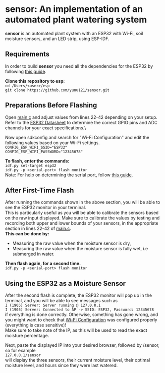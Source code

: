 sensor: An implementation of an automated plant watering system
========================================================================
**sensor** is an automated plant system with an ESP32 with Wi-Fi, 
soil moisture sensors, and an LED strip, using ESP-IDF.

Requirements
------------
In order to build **sensor** you need all the dependencies for the ESP32 by following [this guide](https://docs.espressif.com/projects/esp-idf/en/latest/esp32/get-started/).

**Clone this repository to esp:**\
```cd /Users/<user>/esp```\
```git clone https://github.com/yunu121/sensor.git```

Preparations Before Flashing
----------------------------
Open [main.c](https://github.com/yunu121/sensor/blob/main/main/main.c) and adjust values from lines 22-42 depending on your setup.\
Refer to the [ESP32 Datasheet](https://www.espressif.com/sites/default/files/documentation/esp32_datasheet_en.pdf) to determine the correct GPIO pins and ADC channels for your exact specifications.\

Now open sdkconfig and search for "Wi-Fi Configuration" and edit the following values based
on your Wi-Fi settings.\
```CONFIG_ESP_WIFI_SSID="ESP32"```\
```CONFIG_ESP_WIFI_PASSWORD="12345678"```

**To flash, enter the commands:**\
```idf.py set-target esp32```\
```idf.py -p <serial-port> flash monitor```\
Note: For help on determining the serial port, follow [this guide](https://docs.espressif.com/projects/esp-idf/en/latest/esp32/get-started/establish-serial-connection.html).

After First-Time Flash
----------------------
After running the commands shown in the above section, you will be able to see the ESP32 monitor in your terminal.\
This is particularly useful as you will be able to calibrate the sensors based on the raw input displayed.
Make sure to calibrate the values by testing and recording both upper and lower bounds of your sensors, in the appropriate section in lines 22-42 of [main.c](https://github.com/yunu121/sensor/blob/main/main/main.c).\
**This can be done by:**
- Measuring the raw value when the moisture sensor is dry,
- Measuring the raw value when the moisture sensor is fully wet, i.e submerged in water.

**Then flash again, for a second time.**\
```idf.py -p <serial-port> flash monitor```

Using the ESP32 as a Moisture Sensor
------------------------------------
After the second flash is complete, the ESP32 monitor will pop up in the terminal, and you will be able to see messages such as\
```I (1905) Server: Server running @ 127.0.0.1```\
```I (1905) Server: Connected to AP -> SSID: ESP32, Password: 12345678```\
if everything is done correctly. Otherwise, something has gone wrong, and you might want to check that [Wi-Fi Configuration](#after-first-time-flash)
was configured properly (everything is case sensitive)!\
Make sure to take note of the IP, as this will be used to read the exact moisture percentage.

Next, paste the displayed IP into your desired browser, followed by /sensor, so for example\
```127.0.0.1/sensor```\
will display the three sensors, their current moisture level, their optimal moisture level, and hours since they were last watered.
